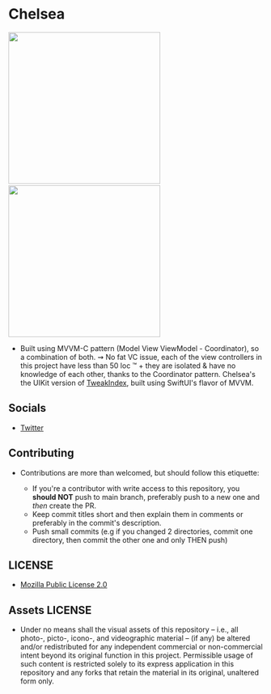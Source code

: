 # Chelsea

<img src="https://raw.githubusercontent.com/Luki120/luki120.github.io/master/assets/Apps/Chelsea/ChelseaHome.png" width="300"> &nbsp; <img src="https://raw.githubusercontent.com/Luki120/luki120.github.io/master/assets/Apps/Chelsea/ChelseaDetails.png" width="300">

* Built using MVVM-C pattern (Model View ViewModel - Coordinator), so a combination of both. ⇝ No fat VC issue, each of the view controllers in this project have less than 50 loc :tm: + they are isolated & have no knowledge of each other, thanks to the Coordinator pattern. Chelsea's the UIKit version of [TweakIndex](https://github.com/Zemyoro/TweakIndex), built using SwiftUI's flavor of MVVM.

## Socials

* [Twitter](https://twitter.com/Lukii120)

## Contributing

* Contributions are more than welcomed, but should follow this etiquette:

	* If you're a contributor with write access to this repository, you **should NOT** push to main branch, preferably push to a new one and *then* create the PR.
	* Keep commit titles short and then explain them in comments or preferably in the commit's description.
	* Push small commits (e.g if you changed 2 directories, commit one directory, then commit the other one and only THEN push)

## LICENSE

* [Mozilla Public License 2.0](https://www.mozilla.org/en-US/MPL/2.0/)

## Assets LICENSE

* Under no means shall the visual assets of this repository – i.e., all photo-, picto-, icono-, and videographic material – (if any) be altered and/or redistributed for any independent commercial or non-commercial intent beyond its original function in this project. Permissible usage of such content is restricted solely to its express application in this repository and any forks that retain the material in its original, unaltered form only.
